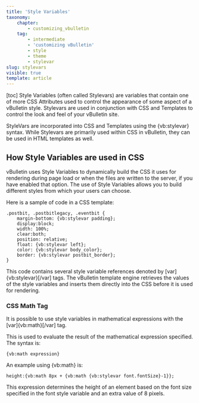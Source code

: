 ```yaml
---
title: 'Style Variables'
taxonomy:
    chapter:
        - customizing_vbulletin
    tag:
        - intermediate
        - 'customizing vBulletin'
        - style
        - theme
        - stylevar
slug: stylevars
visible: true 
template: article
---
```


[toc]
Style Variables (often called Stylevars) are variables that contain one of more CSS Attributes used to control the appearance of some aspect of a vBulletin style. Stylevars are used in conjunction with CSS and Templates to control the look and feel of your vBulletin site.

StyleVars are incorporated into CSS and Templates using the {vb:stylevar} syntax. While Stylevars are primarily used within CSS in vBulletin, they can be used in HTML templates as well. 

## How Style Variables are used in CSS
vBulletin uses Style Variables to dynamically build the CSS it uses for rendering during page load or when the files are written to the server, if you have enabled that option. The use of Style Variables allows you to build different styles from which your users can choose.

Here is a sample of code in a CSS template:

```
.postbit, .postbitlegacy, .eventbit {
	margin-bottom: {vb:stylevar padding};
	display:block;
	width: 100%;
	clear:both;
	position: relative;
	float: {vb:stylevar left};
	color: {vb:stylevar body_color};
	border: {vb:stylevar postbit_border};
}
```

This code contains several style variable references denoted by [var]{vb:stylevar}[/var] tags. The vBulletin template engine retrieves the values of the style variables and inserts them directly into the CSS before it is used for rendering.

### CSS Math Tag
It is possible to use style variables in mathematical expressions with the [var]{vb:math}[/var] tag.

This is used to evaluate the result of the mathematical expression specified. The syntax is:

```
{vb:math expression}
```

An example using {vb:math} is:

```
height:{vb:math 8px + {vb:math {vb:stylevar font.fontSize}-1}};
```

This expression determines the height of an element based on the font size specified in the font style variable and an extra value of 8 pixels.

